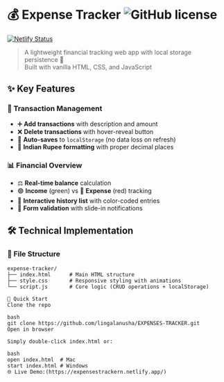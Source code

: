 # 💰 Expense Tracker ![GitHub license](https://img.shields.io/badge/license-MIT-blue)
[![Netlify Status](https://api.netlify.com/api/v1/badges/YOUR-SITE-ID/deploy-status)](https://expensestrackern.netlify.app/) 

> A lightweight financial tracking web app with local storage persistence 💾  
> Built with vanilla HTML, CSS, and JavaScript

## ✨ Key Features

### 📝 Transaction Management
- ➕ **Add transactions** with description and amount
- ❌ **Delete transactions** with hover-reveal button
- 💾 **Auto-saves** to `localStorage` (no data loss on refresh)
- 🔢 **Indian Rupee formatting** with proper decimal places

### 📊 Financial Overview
- ⚖️ **Real-time balance** calculation
- 🟢 **Income** (green) vs 🔴 **Expense** (red) tracking
- 📜 **Interactive history list** with color-coded entries
- 🔔 **Form validation** with slide-in notifications

## 🛠️ Technical Implementation

### 📂 File Structure
```plaintext
expense-tracker/
├── index.html      # Main HTML structure
├── style.css       # Responsive styling with animations
└── script.js       # Core logic (CRUD operations + localStorage)

🚀 Quick Start
Clone the repo

bash
git clone https://github.com/lingalanusha/EXPENSES-TRACKER.git
Open in browser

Simply double-click index.html or:

bash
open index.html  # Mac
start index.html # Windows
🌐 Live Demo:(https://expensestrackern.netlify.app/)

